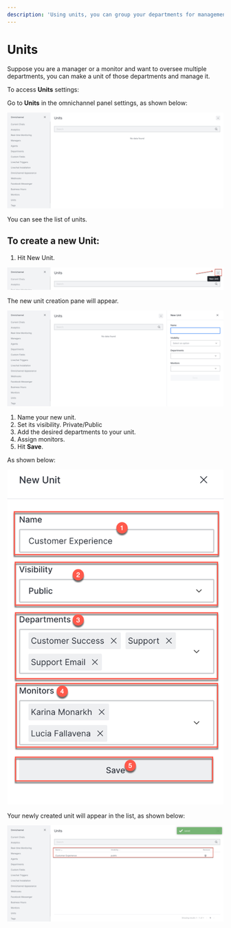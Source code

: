 ```yaml
---
description: 'Using units, you can group your departments for management purposes.'
---
```


# Units

Suppose you are a manager or a monitor and want to oversee multiple departments, you can make a unit of those departments and manage it.

To access **Units** settings:

Go to **Units** in the omnichannel panel settings, as shown below:

![](../../../.gitbook/assets/0%20%2813%29.png)

You can see the list of units.

## To create a new Unit:

1. Hit New Unit.

![](../../../.gitbook/assets/1%20%2812%29.png)

The new unit creation pane will appear.

![](../../../.gitbook/assets/2%20%2811%29.png)

1. Name your new unit.
2. Set its visibility. Private/Public
3. Add the desired departments to your unit.
4. Assign monitors.
5. Hit **Save**.

As shown below:

![](../../../.gitbook/assets/3%20%2812%29.png)

Your newly created unit will appear in the list, as shown below:

![](../../../.gitbook/assets/4%20%2812%29.png)

